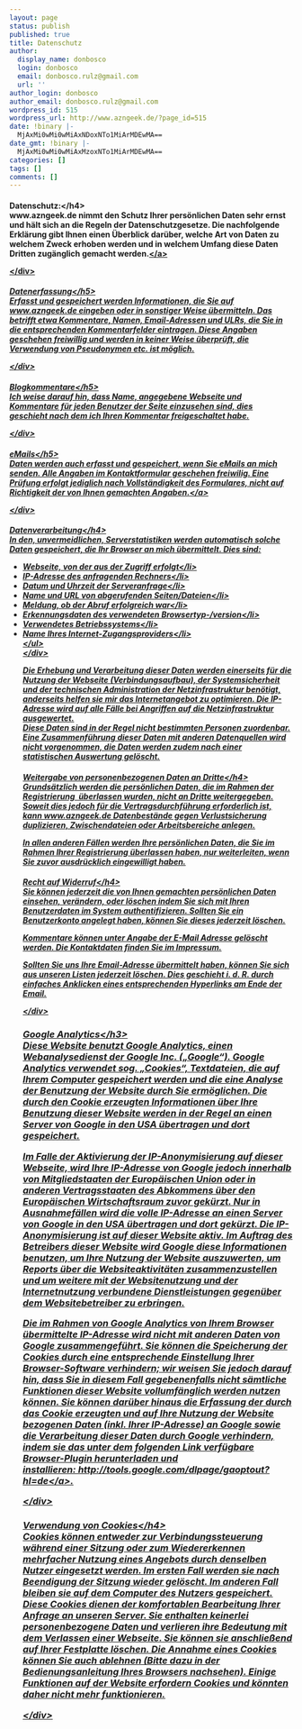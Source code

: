 ```yaml
---
layout: page
status: publish
published: true
title: Datenschutz
author:
  display_name: donbosco
  login: donbosco
  email: donbosco.rulz@gmail.com
  url: ''
author_login: donbosco
author_email: donbosco.rulz@gmail.com
wordpress_id: 515
wordpress_url: http://www.azngeek.de/?page_id=515
date: !binary |-
  MjAxMi0wMi0wMiAxNDoxNTo1MiArMDEwMA==
date_gmt: !binary |-
  MjAxMi0wMi0wMiAxMzoxNTo1MiArMDEwMA==
categories: []
tags: []
comments: []
---
```

<div>
<h4>Datenschutz:<&#47;h4><br />
www.azngeek.de nimmt den Schutz Ihrer pers&ouml;nlichen Daten sehr ernst und h&auml;lt sich an die Regeln der Datenschutzgesetze. Die nachfolgende Erkl&auml;rung gibt Ihnen einen &Uuml;berblick dar&uuml;ber, welche Art von Daten zu welchem Zweck erhoben werden und in welchem Umfang diese Daten Dritten zug&auml;nglich gemacht werden.<a name="datenerfassung" href="http:&#47;&#47;heikoditges.de&#47;impressum.html#"><&#47;a></p>
<p><&#47;div></p>
<div>
<h5>Datenerfassung<&#47;h5><br />
Erfasst und gespeichert werden Informationen, die Sie auf www.azngeek.de eingeben oder in sonstiger Weise &uuml;bermitteln. Das betrifft etwa Kommentare, Namen, Email-Adressen und ULRs, die Sie in die entsprechenden Kommentarfelder eintragen. Diese Angaben geschehen freiwillig und werden in keiner Weise &uuml;berpr&uuml;ft, die Verwendung von Pseudonymen etc. ist m&ouml;glich.</p>
<p><&#47;div></p>
<div>
<h5>Blogkommentare<&#47;h5><br />
Ich weise darauf hin, dass Name, angegebene Webseite und Kommentare f&uuml;r jeden Benutzer der Seite einzusehen sind, dies geschieht nach dem ich Ihren Kommentar freigeschaltet habe.</p>
<p><&#47;div></p>
<div>
<h5>eMails<&#47;h5><br />
Daten werden auch erfasst und gespeichert, wenn Sie eMails an mich senden. Alle Angaben im Kontaktformular geschehen freiwilig. Eine Pr&uuml;fung erfolgt jediglich nach Vollst&auml;ndigkeit des Formulares, nicht auf Richtigkeit der von Ihnen gemachten Angaben.<a name="datenverarbeitung" href="http:&#47;&#47;heikoditges.de&#47;impressum.html#"><&#47;a></p>
<p><&#47;div></p>
<div>
<h4>Datenverarbeitung<&#47;h4><br />
In den, unvermeidlichen, Serverstatistiken werden automatisch solche Daten gespeichert, die Ihr Browser an mich &uuml;bermittelt. Dies sind:</p>
<ul id="imp">
<li>Webseite, von der aus der Zugriff erfolgt<&#47;li>
<li>IP-Adresse des anfragenden Rechners<&#47;li>
<li>Datum und Uhrzeit der Serveranfrage<&#47;li>
<li>Name und URL von abgerufenden Seiten&#47;Dateien<&#47;li>
<li>Meldung, ob der Abruf erfolgreich war<&#47;li>
<li>Erkennungsdaten des verwendeten Browsertyp-&#47;version<&#47;li>
<li>Verwendetes Betriebssystems<&#47;li>
<li>Name Ihres Internet-Zugangsproviders<&#47;li><br />
<&#47;ul><br />
<&#47;div></p>
<div>
<p>Die Erhebung und Verarbeitung dieser Daten werden einerseits f&uuml;r die Nutzung der Webseite (Verbindungsaufbau), der Systemsicherheit und der technischen Administration der Netzinfrastruktur ben&ouml;tigt, anderseits helfen sie mir das Internetangebot zu optimieren. Die IP-Adresse wird auf alle F&auml;lle bei Angriffen auf die Netzinfrastruktur ausgewertet.<br />
Diese Daten sind in der Regel nicht bestimmten Personen zuordenbar. Eine Zusammenf&uuml;hrung dieser Daten mit anderen Datenquellen wird nicht vorgenommen, die Daten werden zudem nach einer statistischen Auswertung gel&ouml;scht.</p>
<h4>Weitergabe von personenbezogenen Daten an Dritte<&#47;h4><br />
Grunds&auml;tzlich werden die pers&ouml;nlichen Daten, die im Rahmen der Registrierung&nbsp; &uuml;berlassen wurden, nicht an Dritte weitergegeben. Soweit dies jedoch f&uuml;r die Vertragsdurchf&uuml;hrung erforderlich ist, kann www.azngeek.de Datenbest&auml;nde gegen Verlustsicherung duplizieren, Zwischendateien oder Arbeitsbereiche anlegen.</p>
<p>In allen anderen F&auml;llen werden Ihre pers&ouml;nlichen Daten, die Sie im Rahmen Ihrer Registrierung &uuml;berlassen haben, nur weiterleiten, wenn Sie zuvor ausdr&uuml;cklich eingewilligt haben.</p>
<h4>Recht auf Widerruf<&#47;h4><br />
Sie k&ouml;nnen jederzeit die von Ihnen gemachten pers&ouml;nlichen Daten einsehen, ver&auml;ndern, oder l&ouml;schen indem Sie sich mit Ihren Benutzerdaten im System authentifizieren.&nbsp;Sollten Sie ein Benutzerkonto angelegt haben, k&ouml;nnen Sie dieses jederzeit l&ouml;schen.</p>
<p>Kommentare k&ouml;nnen unter Angabe der E-Mail Adresse gel&ouml;scht werden. Die Kontaktdaten finden Sie im Impressum.</p>
<p>Sollten Sie uns Ihre Email-Adresse &uuml;bermittelt haben, k&ouml;nnen Sie sich aus unseren Listen jederzeit l&ouml;schen. Dies geschieht i. d. R. durch einfaches Anklicken eines entsprechenden Hyperlinks am Ende der Email.</p>
<p><&#47;div></p>
<div>
<h3>Google Analytics<&#47;h3><br />
Diese Website benutzt Google Analytics, einen Webanalysedienst der Google Inc. (&bdquo;Google&ldquo;). Google Analytics verwendet sog. &bdquo;Cookies&ldquo;, Textdateien, die auf Ihrem Computer gespeichert werden und die eine Analyse der Benutzung der Website durch Sie erm&ouml;glichen. Die durch den Cookie erzeugten Informationen &uuml;ber Ihre Benutzung dieser Website werden in der Regel an einen Server von Google in den USA &uuml;bertragen und dort gespeichert.</p>
<p>Im Falle der Aktivierung der IP-Anonymisierung auf dieser Webseite, wird Ihre IP-Adresse von Google jedoch innerhalb von Mitgliedstaaten der Europ&auml;ischen Union oder in anderen Vertragsstaaten des Abkommens &uuml;ber den Europ&auml;ischen Wirtschaftsraum zuvor gek&uuml;rzt. Nur in Ausnahmef&auml;llen wird die volle IP-Adresse an einen Server von Google in den USA &uuml;bertragen und dort gek&uuml;rzt. Die IP-Anonymisierung ist auf dieser Website aktiv.&nbsp;Im Auftrag des Betreibers dieser Website wird Google diese Informationen benutzen, um Ihre Nutzung der Website auszuwerten, um Reports &uuml;ber die Websiteaktivit&auml;ten zusammenzustellen und um weitere mit der Websitenutzung und der Internetnutzung verbundene Dienstleistungen gegen&uuml;ber dem Websitebetreiber zu erbringen.</p>
<p>Die im Rahmen von Google Analytics von Ihrem Browser &uuml;bermittelte IP-Adresse wird nicht mit anderen Daten von Google zusammengef&uuml;hrt. Sie k&ouml;nnen die Speicherung der Cookies durch eine entsprechende Einstellung Ihrer Browser-Software verhindern; wir weisen Sie jedoch darauf hin, dass Sie in diesem Fall gegebenenfalls nicht s&auml;mtliche Funktionen dieser Website vollumf&auml;nglich werden nutzen k&ouml;nnen. Sie k&ouml;nnen dar&uuml;ber hinaus die Erfassung der durch das Cookie erzeugten und auf Ihre Nutzung der Website bezogenen Daten (inkl. Ihrer IP-Adresse) an Google sowie die Verarbeitung dieser Daten durch Google verhindern, indem sie das unter dem folgenden Link verf&uuml;gbare Browser-Plugin herunterladen und installieren:&nbsp;<a href="http:&#47;&#47;tools.google.com&#47;dlpage&#47;gaoptout?hl=de">http:&#47;&#47;tools.google.com&#47;dlpage&#47;gaoptout?hl=de<&#47;a>.</p>
<p><&#47;div></p>
<div>
<h4 id="cookies">Verwendung von Cookies<&#47;h4><br />
Cookies k&ouml;nnen entweder zur Verbindungssteuerung w&auml;hrend einer Sitzung oder zum Wiedererkennen mehrfacher Nutzung eines Angebots durch denselben Nutzer eingesetzt werden. Im ersten Fall werden sie nach Beendigung der Sitzung wieder gel&ouml;scht. Im anderen Fall bleiben sie auf dem Computer des Nutzers gespeichert. Diese Cookies dienen der komfortablen Bearbeitung Ihrer Anfrage an unseren Server. Sie enthalten keinerlei personenbezogene Daten und verlieren ihre Bedeutung mit dem Verlassen einer Webseite. Sie k&ouml;nnen sie anschlie&szlig;end auf Ihrer Festplatte l&ouml;schen. Die Annahme eines Cookies k&ouml;nnen Sie auch ablehnen (Bitte dazu in der Bedienungsanleitung Ihres Browsers nachsehen). Einige Funktionen auf der Website erfordern Cookies und k&ouml;nnten daher nicht mehr funktionieren.</p>
<p><&#47;div></p>
